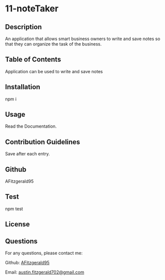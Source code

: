 
  # 11-noteTaker

  ## Description
  An application that allows smart business owners to write and save notes so that they can organize the task of the business.

  ## Table of Contents
  Application can be used to write and save notes

  ## Installation
  npm i

  ## Usage
  Read the Documentation.

  ## Contribution Guidelines
  Save after each entry.

  ## Github
  AFitzgerald95

  ## Test
  npm test

  ## License
  
  
  

  ## Questions
  For any questions, please contact me:

  Github: [AFitzgerald95](https://github.com/AFitzgerald95)

  Email: [austin.fitzgerald702@gmail.com](mailto:austin.fitzgerald702@gmail.com)
